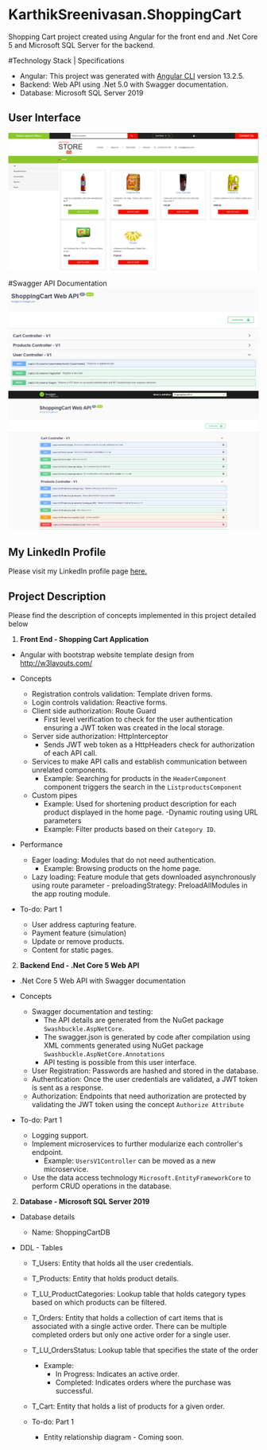 # KarthikSreenivasan.ShoppingCart
Shopping Cart project created using Angular for the front end and .Net Core 5 and Microsoft SQL Server for the backend.

#Technology Stack | Specifications
- Angular: This project was generated with [Angular CLI](https://github.com/angular/angular-cli) version 13.2.5.
- Backend: Web API using .Net 5.0 with Swagger documentation.
- Database: Microsoft SQL Server 2019

## User Interface
![Shopping Cart - User Interface](/gitimages/KarthikSreenivasan.ShoppingCart-AngularUserInterface.png)

#Swagger API Documentation
![Web API- User Controller](/gitimages/KarthikSreenivasan.ShoppingCart-SwaggerAPI_Doc_Part-1.png)
![Web API- Products and Cart Controller](/gitimages/KarthikSreenivasan.ShoppingCart-SwaggerAPI_Doc_Part-2.png)

## My LinkedIn Profile
Please visit my LinkedIn profile page [here.](https://www.linkedin.com/in/karthiksreenivasan/)

## Project Description
Please find the description of concepts implemented in this project detailed below

1. **Front End - Shopping Cart Application**
  - Angular with bootstrap website template design from http://w3layouts.com/ 
  - Concepts
    - Registration controls validation: Template driven forms.
	- Login controls validation: Reactive forms.
	- Client side authorization: Route Guard
		- First level verification to check for the user authentication ensuring a JWT token was created in the local storage.
	- Server side authorization: HttpInterceptor
		- Sends JWT web token as a HttpHeaders check for authorization of each API call.
	- Services to make API calls and establish communication between unrelated components.
		- Example: Searching for products in the `HeaderComponent` component triggers the search in the `ListproductsComponent`
	- Custom pipes
		- Example: Used for shortening product description for each product displayed in the home page.
	-Dynamic routing using URL parameters
		- Example: Filter products based on their `Category ID`.
	
  - Performance
	- Eager loading: Modules that do not need authentication.
		- Example: Browsing products on the home page.
	- Lazy loading: Feature module that gets downloaded asynchronously using route parameter - preloadingStrategy: PreloadAllModules in the app routing module.

  - To-do: Part 1
	- User address capturing feature.
	- Payment feature (simulation)
	- Update or remove products.
	- Content for static pages.
	
2. **Backend End - .Net Core 5 Web API**
  - .Net Core 5 Web API with Swagger documentation 
  - Concepts
    - Swagger documentation and testing: 
		- The API details are generated from the NuGet package `Swashbuckle.AspNetCore`.
		- The swagger.json is generated by code after compilation using XML comments generated using NuGet package `Swashbuckle.AspNetCore.Annotations`
		- API testing is possible from this user interface.
	- User Registration: Passwords are hashed and stored in the database.
	- Authentication: Once the user credentials are validated, a JWT token is sent as a response.
	- Authorization: Endpoints that need authorization are protected by validating the JWT token using the concept `Authorize Attribute` 

  - To-do: Part 1
	- Logging support.
	- Implement microservices to further modularize each controller's endpoint.
		- Example: `UsersV1Controller` can be moved as a new microservice.
	- Use the data access technology `Microsoft.EntityFrameworkCore` to perform CRUD operations in the database. 
	
2. **Database - Microsoft SQL Server 2019**
  - Database details
	- Name: ShoppingCartDB
	
  - DDL - Tables
    - T_Users: Entity that holds all the user credentials.
	- T_Products: Entity that holds product details.
	- T_LU_ProductCategories: Lookup table that holds category types based on which products can be filtered.
	- T_Orders: Entity that holds a collection of cart items that is associated with a single active order. There can be multiple completed orders but only one active order for a single user.
	- T_LU_OrdersStatus: Lookup table that specifies the state of the order
		- Example: 
			- In Progress: Indicates an active order.
			- Completed: Indicates orders where the purchase was successful.
	- T_Cart: Entity that holds a list of products for a given order.
	
	- To-do: Part 1
		- Entity relationship diagram - Coming soon.